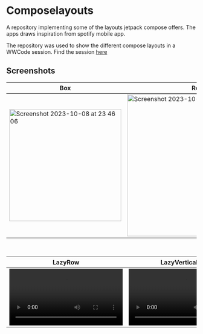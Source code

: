 # Composelayouts
A repository implementing some of the layouts jetpack compose offers. The apps draws inspiration from spotify mobile app. 


The repository was used to show the different compose layouts in a WWCode session.  Find the session [here](https://youtu.be/6wVtdNovW08?si=mQ1vnExzIR89mi7R)

## Screenshots

Box | Row | Column
--- | --- | --- |
 <img width="296" alt="Screenshot 2023-10-08 at 23 46 06" src="https://github.com/janewaitara/Composelayouts/assets/32500878/12c22d1a-d97a-405d-aac4-cda0d31f55c8"> | <img width="375" alt="Screenshot 2023-10-08 at 23 46 53" src="https://github.com/janewaitara/Composelayouts/assets/32500878/b137bd13-e9b4-4f94-9e46-07426fb188d3"> | <img width="286" alt="Screenshot 2023-10-09 at 00 18 46" src="https://github.com/janewaitara/Composelayouts/assets/32500878/d7df4594-a3b0-4d92-becd-22b92cd1eace"> 
<br />

LazyRow | LazyVerticalGrid | LazyHorizontalGrid
--- | --- | --- |
<video src="https://github.com/janewaitara/Composelayouts/assets/32500878/f206cd07-b685-4794-8cef-d17366fdce83"> | <video src="https://github.com/janewaitara/Composelayouts/assets/32500878/490deafa-ffc2-41d6-813d-daad9134bb2e"> | <video src="https://github.com/janewaitara/Composelayouts/assets/32500878/89f513bc-33e2-4118-b1a7-3bc803ed6481">
<br />
